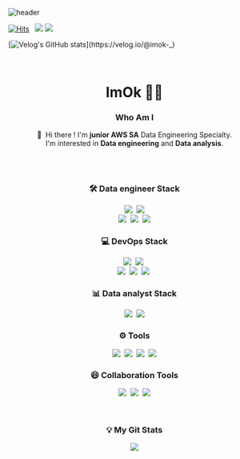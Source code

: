 ![header](https://capsule-render.vercel.app/api?type=shark&color=gradient&height=120&section=header&fontSize=50&animation=twinkling)

[![Hits](https://hits.seeyoufarm.com/api/count/incr/badge.svg?url=https%3A%2F%2Fgithub.com%2Feuneun316&count_bg=%23BC95E7&title_bg=%23A140E9&icon=&icon_color=%23FBFBFB&title=hits&edge_flat=false)](https://hits.seeyoufarm.com) &nbsp; <a href="https://velog.io/@imok-_" target="_blank"><img src="https://img.shields.io/badge/velog-20C997?style=flat-square&logo=velog&logoColor=white"/></a> <a href="https://medium.com/@eun_ok" target="_blank"><img src="https://img.shields.io/badge/medium-000000?style=flat-square&logo=medium&logoColor=white"/></a>

[![Velog's GitHub stats](https://velog-readme-stats.vercel.app/api?name=imok-_)](https://velog.io/@imok-_)

</br>

<h1 align="center"> ImOk 👩‍💻 </h1>
<h3 align="center">Who Am I</h3>
<p align="center">
  👋&nbsp; Hi there !&nbsp;I'm <b>junior AWS SA</b> Data Engineering Specialty.<br/>
  I'm interested in <b>Data engineering</b> and <b>Data analysis</b>. <br/><br/>

</p>

</br>

<h3 align="center"> 🛠 Data engineer Stack </h3>
<p align="center">
<img src="https://img.shields.io/badge/Apache Hadoop-66CCFF?style=flat-square&logo=Apache-Hadoop&logoColor=black"/></a>&nbsp
<img src="https://img.shields.io/badge/Apache Spark-E25A1C?style=flat-square&logo=Apache-Spark&logoColor=white"/>
<br>
<img src="https://img.shields.io/badge/MongoDB-47A248?style=flat-square&logo=MongoDB&logoColor=white"/></a>&nbsp
<img src="https://img.shields.io/badge/MySQL-4479A1?style=flat-square&logo=MySQL&logoColor=white"/></a>&nbsp
<img src="https://img.shields.io/badge/AWS-232F3E?style=flat-square&logo=Amazon%20AWS&logoColor=white"/>
</p>

<h3 align="center"> 💻 DevOps Stack </h3>
<p align="center">
<img src="https://img.shields.io/badge/Python-3766AB?style=flat-square&logo=Python&logoColor=white"/></a>&nbsp
<img src="https://img.shields.io/badge/Java-007396?style=flat-square&logo=Java&logoColor=white"/></a>&nbsp
<br>
<img src="https://img.shields.io/badge/Linux-FCC624?style=flat&logo=Linux&logoColor=black"/></a>&nbsp
<img src="https://img.shields.io/badge/Terraform-7B42BC?style=flat&logo=Terraform&logoColor=black"/></a>&nbsp
<img src="https://img.shields.io/badge/Docker-2496ED?style=flat-square&logo=Docker&logoColor=white"/></a>&nbsp
</p>

<h3 align="center"> 📊 Data analyst Stack </h3>
<p align="center">
<img src="https://img.shields.io/badge/Pandas-150458?style=flat-square&logo=Pandas&logoColor=white"/></a>&nbsp
<img src="https://img.shields.io/badge/NumPy-013243?style=flat&logo=Numpy&logoColor=white"/>
</p>

<h3 align="center"> ⚙️ Tools </h3>
<p align="center">
<img src="https://img.shields.io/badge/Visual Studio-007ACC?style=flat-square&logo=Visual Studio&logoColor=white"/></a>&nbsp
<img src="https://img.shields.io/badge/Jupyter-F37626?style=flat&logo=Jupyter&logoColor=white"/></a>&nbsp
<img src="https://img.shields.io/badge/IntelliJ IDEA-000000?style=flat-square&logo=IntelliJ-IDEA&logoColor=white"/></a>&nbsp
<img src="https://img.shields.io/badge/iTerm2-000000?style=flat-square&logo=iTerm2&logoColor=white"/>
</p>

<h3 align="center"> 😆 Collaboration Tools </h3>
<p align="center">
<img src="https://img.shields.io/badge/GitHub-181717?style=flat&logo=GitHub&logoColor=white"/></a>&nbsp
<img src="https://img.shields.io/badge/Notion-000000?style=flat-square&logo=Notion&logoColor=white"/></a>&nbsp
<img src="https://img.shields.io/badge/Slack-4A154B?style=&logo=Slack&logoColor=white"/>
</p>


</br>

<h3 align="center"> 💡 My Git Stats </h3>
<p align="center">
<img src="https://github-readme-stats.vercel.app/api?username=euneun316&show_icons=true&theme=material-palenight">
</p>
